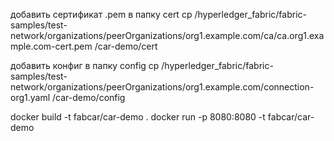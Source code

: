 добавить сертификат .pem в папку cert
cp /hyperledger_fabric/fabric-samples/test-network/organizations/peerOrganizations/org1.example.com/ca/ca.org1.example.com-cert.pem /car-demo/cert

добавить конфиг в папку config
cp /hyperledger_fabric/fabric-samples/test-network/organizations/peerOrganizations/org1.example.com/connection-org1.yaml /car-demo/config


docker build -t fabcar/car-demo .
docker run -p 8080:8080 -t fabcar/car-demo